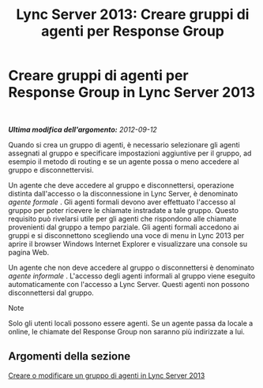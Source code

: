 ﻿---
title: 'Lync Server 2013: Creare gruppi di agenti per Response Group'
TOCTitle: Creare gruppi di agenti per Response Group
ms:assetid: 2a80de17-ead0-46e8-8a27-7a4e233dbde0
ms:mtpsurl: https://technet.microsoft.com/it-it/library/Gg520969(v=OCS.15)
ms:contentKeyID: 49300013
ms.date: 08/24/2015
mtps_version: v=OCS.15
ms.translationtype: HT
---

# Creare gruppi di agenti per Response Group in Lync Server 2013

 

_**Ultima modifica dell'argomento:** 2012-09-12_

Quando si crea un gruppo di agenti, è necessario selezionare gli agenti assegnati al gruppo e specificare impostazioni aggiuntive per il gruppo, ad esempio il metodo di routing e se un agente possa o meno accedere al gruppo e disconnettervisi.

Un agente che deve accedere al gruppo e disconnettersi, operazione distinta dall'accesso o la disconnessione in Lync Server, è denominato *agente formale* . Gli agenti formali devono aver effettuato l'accesso al gruppo per poter ricevere le chiamate instradate a tale gruppo. Questo requisito può rivelarsi utile per gli agenti che rispondono alle chiamate provenienti dal gruppo a tempo parziale. Gli agenti formali accedono ai gruppi e si disconnettono scegliendo una voce di menu in Lync 2013 per aprire il browser Windows Internet Explorer e visualizzare una console su pagina Web.

Un agente che non deve accedere al gruppo o disconnettersi è denominato *agente informale* . L'accesso degli agenti informali al gruppo viene eseguito automaticamente con l'accesso a Lync Server. Questi agenti non possono disconnettersi dal gruppo.


> [!NOTE]
> Solo gli utenti locali possono essere agenti. Se un agente passa da locale a online, le chiamate del Response Group non saranno più indirizzate a lui.



## Argomenti della sezione

[Creare o modificare un gruppo di agenti in Lync Server 2013](lync-server-2013-create-or-modify-an-agent-group.md)


